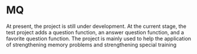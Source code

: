 # MQ
At present, the project is still under development. At the current stage, the test project adds a question function, an answer question function, and a favorite question function. The project is mainly used to help the application of strengthening memory problems and strengthening special training
